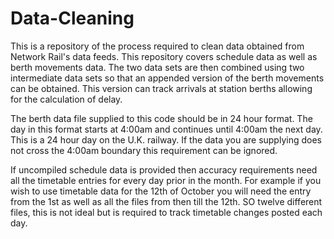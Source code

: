 # Data-Cleaning
This is a repository of the process required to clean data obtained from Network Rail's data feeds. This repository covers schedule data as well as berth movements data. The two data sets are then combined using two intermediate data sets so that an appended version of the berth movements can be obtained. This version can track arrivals at station berths allowing for the calculation of delay.

The berth data file supplied to this code should be in 24 hour format. The day in this format starts at 4:00am and continues until 4:00am the next day. This is a 24 hour day on the U.K. railway. If the data you are supplying does not cross the 4:00am boundary this requirement can be ignored.

If uncompiled schedule data is provided then accuracy requirements need all the timetable entries for every day prior in the month. For example if you wish to use timetable data for the 12th of October you will need the entry from the 1st as well as all the files from then till the 12th. SO twelve different files, this is not ideal but is required to track timetable changes posted each day.
